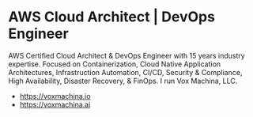 # AWS Cloud Architect | DevOps Engineer
AWS Certified Cloud Architect & DevOps Engineer with 15 years industry expertise. Focused on Containerization, Cloud Native Application Architectures, Infrastruction Automation, CI/CD, Security & Compliance, High Availability, Disaster Recovery, & FinOps. I run Vox Machina, LLC.

* https://voxmachina.io
* https://voxmachina.ai